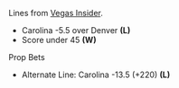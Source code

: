 Lines from [Vegas Insider](http://www.vegasinsider.com/nfl/matchups/matchups.cfm/week/20/season/2015).

* Carolina -5.5 over Denver **(L)**
* Score under 45 **(W)**

Prop Bets
* Alternate Line: Carolina -13.5 (+220) **(L)**
